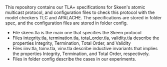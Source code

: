 This repository contains our TLA+ specifications for Skeen's atomic multicast protocol, and configuration files to check this protocol with the model checkers TLC and APALACHE. The specifications are stored in folder spec, and the configuration files are stored in folder config.
  - File skeen.tla is the main one that specifies the Skeen protocol
  - Files integrity.tla, termination.tla, total_order.tla, validity.tla describe the properties Integrity, Termination, Total Order, and Validity
  - Files iinv.tla, toinv.tla, vinv.tla describe inductive invariants that implies the properties Integrity, Termination, and Total Order, respectively.
  - Files in folder config describe the cases in our experiments.
